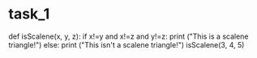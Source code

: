 # task_1




def isScalene(x, y, z):
    if x!=y and x!=z and y!=z:
        print ("This is a scalene triangle!")
    else:
        print ("This isn't a scalene triangle!")
isScalene(3, 4, 5)
